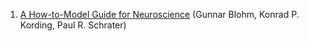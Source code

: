 1. [A How-to-Model Guide for Neuroscience](https://www.eneuro.org/content/7/1/ENEURO.0352-19.2019) (Gunnar Blohm, Konrad P. Kording, Paul R. Schrater)
